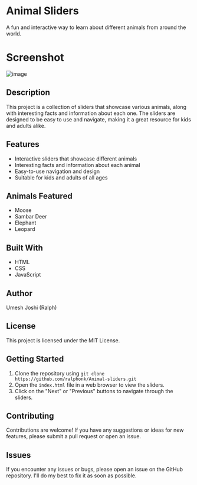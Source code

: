 # Animal Sliders

A fun and interactive way to learn about different animals from around the world.

# Screenshot

![image](https://github.com/user-attachments/assets/e052d965-8a63-40ac-a0d2-991ec2568657)


## Description

This project is a collection of sliders that showcase various animals, along with interesting facts and information about each one. The sliders are designed to be easy to use and navigate, making it a great resource for kids and adults alike.

## Features

* Interactive sliders that showcase different animals
* Interesting facts and information about each animal
* Easy-to-use navigation and design
* Suitable for kids and adults of all ages

## Animals Featured

* Moose
* Sambar Deer
* Elephant
* Leopard

## Built With

* HTML
* CSS
* JavaScript

## Author

Umesh Joshi (Ralph)

## License

This project is licensed under the MIT License.

## Getting Started

1. Clone the repository using `git clone https://github.com/ralphonk/Animal-sliders.git`
2. Open the `index.html` file in a web browser to view the sliders.
3. Click on the "Next" or "Previous" buttons to navigate through the sliders.

## Contributing

Contributions are welcome! If you have any suggestions or ideas for new features, please submit a pull request or open an issue.

## Issues

If you encounter any issues or bugs, please open an issue on the GitHub repository. I'll do my best to fix it as soon as possible.
